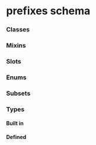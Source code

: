 
# prefixes schema





### Classes


### Mixins


### Slots


### Enums


### Subsets


### Types


#### Built in


#### Defined

